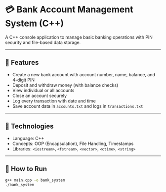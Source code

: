# 💳 Bank Account Management System (C++)

A C++ console application to manage basic banking operations with PIN security and file-based data storage.

---

## 🔹 Features

- Create a new bank account with account number, name, balance, and 4-digit PIN
- Deposit and withdraw money (with balance checks)
- View individual or all accounts
- Close an account securely
- Log every transaction with date and time
- Save account data in `accounts.txt` and logs in `transactions.txt`

---

## 🔧 Technologies

- Language: C++
- Concepts: OOP (Encapsulation), File Handling, Timestamps
- Libraries: `<iostream>`, `<fstream>`, `<vector>`, `<ctime>`, `<string>`

---

## 🚀 How to Run

```bash
g++ main.cpp -o bank_system
./bank_system
